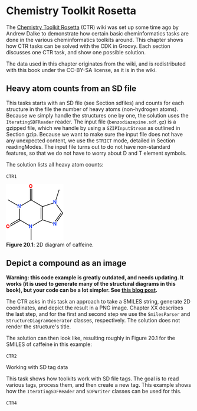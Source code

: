 # Chemistry Toolkit Rosetta

The [Chemistry Toolkit Rosetta](https://ctr.fandom.com/wiki/Chemistry_Toolkit_Rosetta_Wiki) (CTR) wiki was set up some time ago by Andrew Dalke to
demonstrate how certain basic cheminformatics tasks are done in the various cheminformatics toolkits around.
This chapter shows how CTR tasks can be solved with the CDK in Groovy. Each section discusses one CTR task,
and show one possible solution.

The data used in this chapter originates from the wiki, and is redistributed with this book under the
CC-BY-SA license, as it is in the wiki.

## Heavy atom counts from an SD file

This tasks starts with an SD file (see Section <xref>sdfiles</xref>) and counts for each structure in the file
the number of <topic>heavy atoms</topic> (non-hydrogen atoms). Because we simply handle the structures one by one,
the solution uses the `IteratingSDFReader` reader. The input file (`benzodiazepine.sdf.gz`) is a
gzipped file, which we handle by using a `GZIPInputStream` as outlined in Section <xref>gzip</xref>.
Because we want to make sure the input file does not have any unexpected content, we use the `STRICT`
mode, detailed in Section <xref>readingModes</xref>. The input file turns out to do not have non-standard
features, so that we do not have to worry about D and T element symbols.

The solution lists all heavy atom counts:

<code>CTR1</code>

![](images/generated/CTR2.png) <br />
**Figure 20.1**: 2D diagram of caffeine.

## Depict a compound as an image

**Warning: this code example is greatly outdated, and needs updating. It works (it is used
to generate many of the structural diagrams in this book), but your code can be a lot simpler.
See [this blog post](https://github.com/cdk/cdk/wiki/Toolkit-Rosetta).**

The CTR asks in this task an approach to take a SMILES string, generate 2D coordinates, and depict the result
in a PNG image. Chapter XX describes the last step, and for the first and second step
we use the `SmilesParser` and `StructureDiagramGenerator` classes, respectively.
The solution does not render the structure's title.

The solution can then look like, resulting roughly in Figure 20.1 for the SMILES of
caffeine in this example:

<code>CTR2</code>

<section label="ctr4" level="##">Working with SD tag data</section>

This task shows how toolkits work with SD file tags. The goal is to read various tags, process
them, and then create a new tag. This example shows how the `IteratingSDFReader` and
`SDFWriter` classes can be used for this.

<code>CTR4</code>
